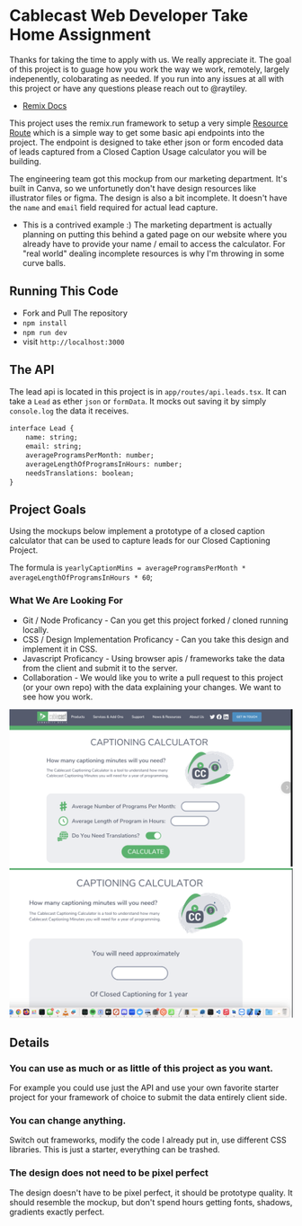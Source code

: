 # Cablecast Web Developer Take Home Assignment

Thanks for taking the time to apply with us. We really appreciate it. The goal of this project is to guage how you work the way we work, remotely, largely indepenently, colobarating as needed. If you run into any issues at all with this project or have any questions please reach out to @raytiley.

- [Remix Docs](https://remix.run/docs)

This project uses the remix.run framework to setup a very simple [Resource Route](https://remix.run/docs/en/main/guides/resource-routes) which is a simple way to get some basic api endpoints into the project. The endpoint is designed to take ether json or form encoded data of leads captured from a Closed Caption Usage calculator you will be building.

The engineering team got this mockup from our marketing department. It's built in Canva, so we unfortunetly don't have design resources like illustrator files or figma. The design is also a bit incomplete. It doesn't have the `name` and `email` field required for actual lead capture.

* This is a contrived example :) The marketing department is actually planning on putting this behind a gated page on our website where you already have to provide your name / email to access the calculator. For "real world" dealing incomplete resources is why I'm throwing in some curve balls. 

## Running This Code

- Fork and Pull The repository
- `npm install`
- `npm run dev`
- visit `http://localhost:3000`

## The API

The lead api is located in this project is in `app/routes/api.leads.tsx`. It can take a `Lead` as ether `json` or `formData`. It mocks out saving it by simply `console.log` the data it receives.

```
interface Lead {
    name: string;
    email: string;
    averageProgramsPerMonth: number;
    averageLengthOfProgramsInHours: number;
    needsTranslations: boolean;
}
```

## Project Goals

Using the mockups below implement a prototype of a closed caption calculator that can be used to capture leads for our Closed Captioning Project.

The formula is `yearlyCaptionMins = averageProgramsPerMonth * averageLengthOfProgramsInHours * 60`;

### What We Are Looking For

- Git / Node Proficancy - Can you get this project forked / cloned running locally.
- CSS / Design Implementation Proficancy - Can you take this design and implement it in CSS.
- Javascript Proficancy - Using browser apis / frameworks take the data from the client and submit it to the server.
- Collaboration - We would like you to write a pull request to this project (or your own repo) with the data explaining your changes. We want to see how you work.


![Calculator Screenshot Start](./public/calc-1.png)
![Calculator Screenshot Finish](./public/calc-2.png)


## Details

### You can use as much or as little of this project as you want. 

For example you could use just the API and use your own favorite starter project for your framework of choice to submit the data entirely client side.

### You can change anything. 

Switch out frameworks, modify the code I already put in, use different CSS libraries. This is just a starter, everything can be trashed.

### The design does not need to be pixel perfect

The design doesn't have to be pixel perfect, it should be prototype quality. It should resemble the mockup, but don't spend hours getting fonts, shadows, gradients exactly perfect.


